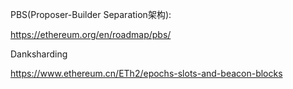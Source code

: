 

PBS(Proposer-Builder Separation架构):

https://ethereum.org/en/roadmap/pbs/



Danksharding

https://www.ethereum.cn/ETh2/epochs-slots-and-beacon-blocks